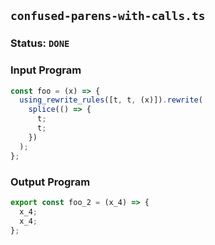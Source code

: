 ## `confused-parens-with-calls.ts`

### Status: `DONE`

### Input Program

```typescript
const foo = (x) => {
  using_rewrite_rules([t, t, (x)]).rewrite(
    splice(() => {
      t;
      t;
    })
  );
};
```

### Output Program

```typescript
export const foo_2 = (x_4) => {
  x_4;
  x_4;
};
```

